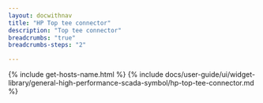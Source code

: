 ```yaml
---
layout: docwithnav
title: "HP Top tee connector"
description: "Top tee connector"
breadcrumbs: "true"
breadcrumbs-steps: "2"

---
```

{% include get-hosts-name.html %}
{% include docs/user-guide/ui/widget-library/general-high-performance-scada-symbol/hp-top-tee-connector.md %}
